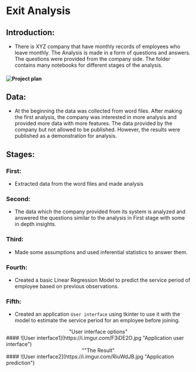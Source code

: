 # Exit Analysis
## Introduction:
- There is XYZ company that have monthly records of employees who leave monthly. The Analysis is made in a form of questions and answers. The questions were provided from the company side.
The folder contains many notebooks for different stages of the analysis.
#### ![Project plan](https://i.imgur.com/TMXz6lJ.jpg "Analysis plan")
## Data:
- At the beginning the data was collected from word files. After making the first analysis, the company was interested in more analysis and provided more data with more features. The data provided  by the company but not allowed to be published. However, the results were published as a demonstration for analysis.
## Stages:
### First:
- Extracted data from the word files and made analysis
### Second:
- The data which the company provided from its system is analyzed and answered the questions similar to the analysis in First stage with some in depth insights.
### Third:
- Made some assumptions and used inferential statistics to answer them.
### Fourth:
- Created a basic Linear Regression Model to predict the service period of employee based on previous observations.
### Fifth:
- Created an application `User interface` using tkinter to use it with the model to estimate the service period for an employee before joining.  
<center>"User interface options"</center>
#### ![User interface1](https://i.imgur.com/F3iDE2O.jpg "Application user interface")
<center>""The Result"</center>
#### ![User interface2](https://i.imgur.com/RiuWdJB.jpg "Application prediction")
